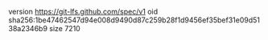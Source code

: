version https://git-lfs.github.com/spec/v1
oid sha256:1be47462547d94e008d9490d87c259b28f1d9456ef35bef31e09d5138a2346b9
size 7210
